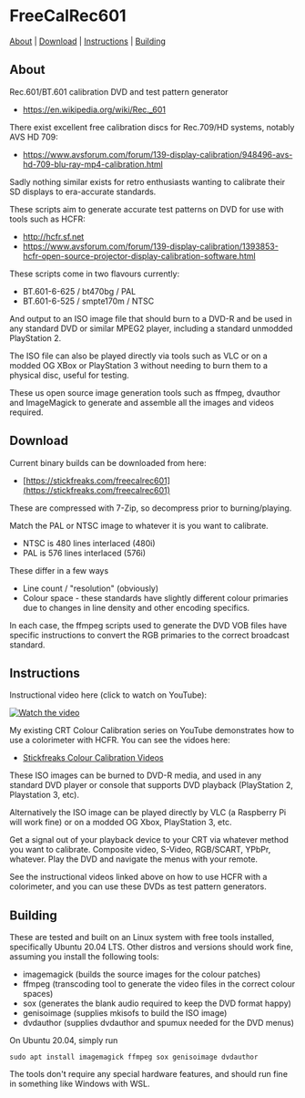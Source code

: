 # FreeCalRec601

[About](#about) | [Download](#download) | [Instructions](#instructions) | [Building](#building)

## About

Rec.601/BT.601 calibration DVD and test pattern generator
* https://en.wikipedia.org/wiki/Rec._601

There exist excellent free calibration discs for Rec.709/HD systems, notably AVS HD 709:
* https://www.avsforum.com/forum/139-display-calibration/948496-avs-hd-709-blu-ray-mp4-calibration.html

Sadly nothing similar exists for retro enthusiasts wanting to calibrate their SD displays to era-accurate standards.

These scripts aim to generate accurate test patterns on DVD for use with tools such as HCFR:
* http://hcfr.sf.net
* https://www.avsforum.com/forum/139-display-calibration/1393853-hcfr-open-source-projector-display-calibration-software.html

These scripts come in two flavours currently:
* BT.601-6-625 / bt470bg / PAL
* BT.601-6-525 / smpte170m / NTSC

And output to an ISO image file that should burn to a DVD-R and be used in any standard DVD or similar MPEG2 player, including a standard unmodded PlayStation 2. 

The ISO file can also be played directly via tools such as VLC or on a modded OG XBox or PlayStation 3 without needing to burn them to a physical disc, useful for testing. 

These us open source image generation tools such as ffmpeg, dvauthor and ImageMagick to generate and assemble all the images and videos required.

## Download

Current binary builds can be downloaded from here:
* [https://stickfreaks.com/freecalrec601](https://stickfreaks.com/freecalrec601)

These are compressed with 7-Zip, so decompress prior to burning/playing.

Match the PAL or NTSC image to whatever it is you want to calibrate.
* NTSC is 480 lines interlaced (480i)
* PAL is 576 lines interlaced (576i)

These differ in a few ways
* Line count / "resolution" (obviously)
* Colour space - these standards have slightly different colour primaries due to changes in line density and other encoding specifics.

In each case, the ffmpeg scripts used to generate the DVD VOB files have specific instructions to convert the RGB primaries to the correct broadcast standard. 

## Instructions

Instructional video here (click to watch on YouTube):

[![Watch the video](https://img.youtube.com/vi/G27RqZtcnj8/hqdefault.jpg)](https://youtu.be/G27RqZtcnj8)


My existing CRT Colour Calibration series on YouTube demonstrates how to use a colorimeter with HCFR.  You can see the vidoes here:
* [Stickfreaks Colour Calibration Videos](https://www.youtube.com/watch?v=3o3awkkAILI&list=PLyXPSTsxUZq5zgE_5ZHi2cdfE2--66DjZ)

These ISO images can be burned to DVD-R media, and used in any standard DVD player or console that supports DVD playback (PlayStation 2, Playstation 3, etc).

Alternatively the ISO image can be played directly by VLC (a Raspberry Pi will work fine) or on a modded OG Xbox, PlayStation 3, etc.

Get a signal out of your playback device to your CRT via whatever method you want to calibrate. Composite video, S-Video, RGB/SCART, YPbPr, whatever. Play the DVD and navigate the menus with your remote.

See the instructional videos linked above on how to use HCFR with a colorimeter, and you can use these DVDs as test pattern generators.

## Building

These are tested and built on an Linux system with free tools installed, specifically Ubuntu 20.04 LTS. Other distros and versions should work fine, assuming you install the following tools:
* imagemagick (builds the source images for the colour patches)
* ffmpeg (transcoding tool to generate the video files in the correct colour spaces)
* sox (generates the blank audio required to keep the DVD format happy)
* genisoimage (supplies mkisofs to build the ISO image)
* dvdauthor (supplies dvdauthor and spumux needed for the DVD menus)

On Ubuntu 20.04, simply run
```
sudo apt install imagemagick ffmpeg sox genisoimage dvdauthor 
```

The tools don't require any special hardware features, and should run fine in something like Windows with WSL.
